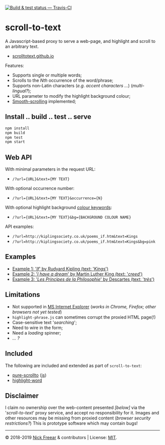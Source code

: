 
[![Build & test status — Travis-CI][travis-icon]][travis]

# scroll-to-text #

A Javascript-based proxy to serve a web-page, and highlight and scroll to an arbitrary text.

 * [scrolltotext.github.io][]

Features:

 * Supports single or multiple words;
 * Scrolls to the _Nth_ occurrence of the word/phrase;
 * Supports non-Latin characters (_e.g. accent characters ..._) (_multi-lingual?_);
 * URL parameter to modify the highlight background colour;
 * [Smooth-scrolling][js-scroll] implemented;

## Install .. build .. test .. serve

```sh
npm install
npm build
npm test
npm start
```

## Web API

With minimal parameters in the request URL:

 * `/?url={URL}&text={MY TEXT}`

With optional occurrence number:

 * `/?url={URL}&text={MY TEXT}&occurrence={N}`

With optional highlight background [colour keywords][col]:

 * `/?url={URL}&text={MY TEXT}&bg={BACKGROUND COLOUR NAME}`

API examples:

 * `/?url=http://kiplingsociety.co.uk/poems_if.htm&text=Kings`
 * `/?url=http://kiplingsociety.co.uk/poems_if.htm&text=Kings&bg=pink`

## Examples

 * [Example 1: '_If_' by Rudyard Kipling (text: '_Kings_')][ex1-r]
 * [Example 2: '_I have a dream_' by Martin Luther King (text: '_creed_')][ex2-r]
 * [Example 3: '_Les Principes de la Philosophie_' by Descartes (text: '_très_')][fr]

## Limitations

 * Not supported in [MS Internet Explorer][fetch] (_works in Chrome, Firefox; other browsers not yet tested_)
 * `highlight-phrase.js` can sometimes corrupt the proxied HTML page(!)
 * Case-sensitive text '_searching_';
 * Need to wire in the form;
 * Need a _loading_ spinner;
 * _... ?_

## Included

The following are included and extended as part of `scroll-to-text`:

 * [pure-scrollto][] ([js][])
 * [highlight-word][]

## Disclaimer

I claim no ownership over the web-content presented _[below]_ via the '_scroll-to-text_' proxy service,
and accept no responsibility for it.
Images and other resources may be missing from proxied content (_browser security restrictions?_)
This is prototype software which may contain bugs!

---
© 2018-2019 [Nick Freear][n] & contributors | License: [MIT][].

[gh]: https://github.com/scrolltotext/scrolltotext.github.io
[gh-orig]: https://github.com/nfreear/scroll-to-text
[scrolltotext.github.io]: https://scrolltotext.github.io/
[n]: https://twitter.com/nfreear
[mit]: https://nfreear.mit-license.org/#!-2019-scroll-to-text "© Nick Freear & contributors | MIT License"
[ex1-d]: http://127.0.0.1:9001/?cp=0&url=/test/if.html&text=dream&occurrence=2
  "Dev/ Localhost"
[ex1-r]: https://scrolltotext.github.io/?url=https://scrolltotext.github.io/test/if.html&text=Kings&occurrence=1
  "Scrolltotext.github.io"
[ex1b]: https://scrolltotext.github.io/?url=https://poetryfoundation.org/poems/46473/if---&text=Kings
[ex2-d]: http://127.0.0.1:9001/?url=http://americanrhetoric.com/speeches/mlkihaveadream.htm&text=Its%20creed
  "Dev/ Localhost"
[ex2-r]: https://scrolltotext.github.io/?url=http://americanrhetoric.com/speeches/mlkihaveadream.htm&text=its%20creed
  "Scrolltotext.github.io"
[ex3]: https://scrolltotext.github.io/?url=https://example.org&text=More
[fr]:  https://scrolltotext.github.io/?url=https://scrolltotext.github.io/test/descartes.fr.html&text=tr%C3%A8s&occurrence=2
  "Les Principes de la Philosophie by Descartes (Français/French) (text: très)"
[col]: https://developer.mozilla.org/en-US/docs/Web/CSS/color_value#Color_keywords
[travis]: https://travis-ci.org/nfreear/scroll-to-text
[travis-icon]: https://travis-ci.org/nfreear/scroll-to-text.svg?branch=master
[pure-scrollto]: https://npmjs.com/package/pure-scrollto/v/1.0.4
  "Author: diqye <262666212@qq.com> | MIT License"
[js]: https://unpkg.com/pure-scrollto@1.0.4/src/index.js "Javascript: 'index.js'"
[highlight-word]: https://github.com/DaveBitter/highlight_word/tree/1.0.0
  "Copyright (c) 2018 Dave Bitter | MIT License"

[css-scroll]: https://caniuse.com/#feat=css-scroll-behavior "css-scroll :~ Chrome, Firefox, Opera only."
[js-scroll]: https://caniuse.com/#feat=scrollintoview "scrollIntoView :~ Most current browsers, incl. MSIE 11 (92%)"
[fetch]: https://caniuse.com/#feat=fetch "Fetch API :~ most current browsers, except MSIE."
[qs]: https://caniuse.com/#feat=queryselector "All current browsers."
[arrow]: https://caniuse.com/#feat=arrow-functions "Arrow functions :~ most current browsers, except MSIE"
[iwtu]: http://iwanttouse.com/#fetch,arrow-functions,queryselector,css-scroll-behavior,scrollintoview
  "I want to use :~ fetch, arrow-func, querySelector, css-scroll, js-scroll"
[iwtu-2]: http://iwanttouse.com/#fetch,arrow-functions,queryselector
  "I want to use :~ fetch, arrow-func, querySelector (55%)"

[End]: //
